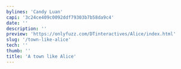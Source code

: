 ```yaml
---
bylines: 'Candy Luan'
capi: '3c24ce409c0092ddf79303b7b58da9c4'
date: ''
description: ''
preview: 'https://onlyfuzz.com/DTinteractives/Alice/index.html'
slug: '/town-like-alice'
tech: ''
thumb: ''
title: 'A town like Alice'
---
```

